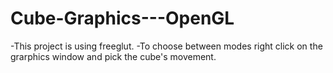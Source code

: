 # Cube-Graphics---OpenGL
-This project is using freeglut.
-To choose between modes right click on the grarphics window and pick the cube's movement.
